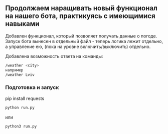 ## Продолжаем наращивать новый функционал на нашего бота, практикуясь с имеющимися навыками

Добавлен функционал, который позволяет получать данные о погоде.
Запуск бота вынесен в отдельный файл - теперь логика лежит отдельно, а управление ею, (пока на уровне включить/выключить) отдельно.

Добавлена возможность ответа на команды:
```bash
/weather <city>
например
/weather Lviv

```

### Подготовка и запуск
pip install requests

```bash
python run.py

```
или

```bash
python3 run.py
```
